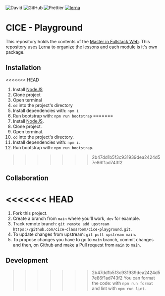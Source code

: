 ![David](https://img.shields.io/david/dev/cesalberca/katas)
![GitHub](https://img.shields.io/github/license/cesalberca/katas)
![Prettier](https://img.shields.io/badge/code_style-prettier-ff69b4.svg?style=flat-square)
[![lerna](https://img.shields.io/badge/maintained%20with-lerna-cc00ff.svg)](https://lerna.js.org/)

# CICE - Playground

This repository holds the contents of the [Master in Fullstack Web](https://www.cice.es/master-desarrollo-web-full-stack/). This repository uses [Lerna](https://github.com/lerna/lerna) to organize the lessons and each module is it's own package.

## Installation

<<<<<<< HEAD
1. Install [NodeJS](https://nodejs.org/)
2. Clone project
3. Open terminal
4. `cd` into the project's directory
5. Install dependencies with: `npm i`
6. Run bootstrap with: `npm run bootstrap`
=======
1. Install [NodeJS](https://nodejs.org/).
2. Clone project.
3. Open terminal.
4. `cd` into the project's directory.
5. Install dependencies with: `npm i`.
6. Run bootstrap with: `npm run bootstrap`.
>>>>>>> 2b47dd1b5f3c931939dea2424d57e86f1ad743f2

## Collaboration

<<<<<<< HEAD
=======
1. Fork this project.
2. Create a branch from `main` where you'll work, `dev` for example.
3. Track remote branch: `git remote add upstream https://github.com/cice-classroom/cice-playground.git`.
4. To update changes from upstream: `git pull upstream main`.
5. To propose changes you have to go to `main` branch, commit changes and then, on Github and make a Pull request from `main` to `main`.

## Development

>>>>>>> 2b47dd1b5f3c931939dea2424d57e86f1ad743f2
You can format the code: with `npm run format` and lint with `npm run lint`.
